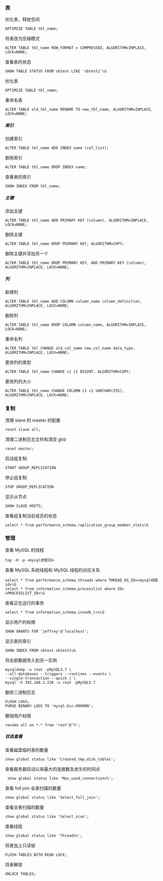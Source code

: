 ### 表

优化表，释放空间

```
OPTIMIZE TABLE tbl_name;
```

将表改为压缩模式

```
ALTER TABLE tbl_name ROW_FORMAT = COMPRESSED, ALGORITHM=INPLACE, LOCK=NONE;
```

查看表的状态

```
SHOW TABLE STATUS FROM sbtest LIKE 'sbtest1'\G
```

优化表

```
OPTIMIZE TABLE tbl_name;
```

重命名表

```
ALTER TABLE old_tbl_name RENAME TO new_tbl_name, ALGORITHM=INPLACE, LOCK=NONE;
```

##### 索引

创建索引

```
ALTER TABLE tbl_name ADD INDEX name (col_list);
```

删除索引

```
ALTER TABLE tbl_name DROP INDEX name;
```

查看表的索引

```
SHOW INDEX FROM tbl_name;
```



##### 主键

添加主键

```
ALTER TABLE tbl_name ADD PRIMARY KEY (column), ALGORITHM=INPLACE, LOCK=NONE;
```

删除主键

```
ALTER TABLE tbl_name DROP PRIMARY KEY, ALGORITHM=COPY;
```

删除主键并添加另一个

```
ALTER TABLE tbl_name DROP PRIMARY KEY, ADD PRIMARY KEY (column), ALGORITHM=INPLACE, LOCK=NONE;
```

##### 列

新增列

```
ALTER TABLE tbl_name ADD COLUMN column_name column_definition, ALGORITHM=INPLACE, LOCK=NONE;
```

删除列

```
ALTER TABLE tbl_name DROP COLUMN column_name, ALGORITHM=INPLACE, LOCK=NONE;
```

重命名列

```
ALTER TABLE tbl CHANGE old_col_name new_col_name data_type, ALGORITHM=INPLACE, LOCK=NONE;
```

更改列的类型

```
ALTER TABLE tbl_name CHANGE c1 c1 BIGINT, ALGORITHM=COPY;
```

更改列的大小

```
ALTER TABLE tbl_name CHANGE COLUMN c1 c1 VARCHAR(255), ALGORITHM=INPLACE, LOCK=NONE;
```

### 复制

清理 slave 的 master 的配置

```
reset slave all;
```

清理二进制日志文件和清空 gtid

```
reset master;
```

启动组复制

```
START GROUP_REPLICATION
```

停止组复制

```
STOP GROUP_REPLICATION
```

显示从节点

```
SHOW SLAVE HOSTS;
```

查看组复制当前成员的状态

```
select * from performance_schema.replication_group_member_stats\G
```

### 管理

查看 MySQL 的线程

```
top -H -p <mysql进程ID>
```

查看 MySQL 系统线程和 MySQL 线程的对应关系

```
select * from performance_schema.threads where THREAD_OS_ID=<mysql线程id>\G
select * from information_schema.processlist where ID=<PROCESSLIST_ID>\G
```

查看正在运行的事务

```
select * from information_schema.innodb_trx\G
```

显示用户的权限

```
SHOW GRANTS FOR 'jeffrey'@'localhost';
```

显示表的索引

```
SHOW INDEX FROM sbtest.sbtest1\G
```

将全部数据导入到另一实例

```
mysqldump -u root -pMySQL5.7 \
--all-databases --triggers --routines --events \
--single-transaction --quick | \
mysql -h 192.168.1.226 -u root -pMySQL5.7
```

删除二进制日志

```
FLUSH LOGS;
PURGE BINARY LOGS TO 'mysql-bin.00000N';
```

撤销用户权限

```
revoke all on *.* from 'root'@'%';
```

##### 状态查看

查看磁盘临时表的数量

```
show global status like 'Created_tmp_disk_tables';
```

查看服务器启动以来最大的连接数及发生的时间点

```
 show global status like 'Max_used_connections%';
```

查看 full join 全表扫描的数量

```
show global status like 'Select_full_join';
```

查看全表扫描的数量

```
show global status like 'Select_scan';
```

查看线程

```
show global status like 'Threads%';
```

将表加上只读锁

```
FLUSH TABLES WITH READ LOCK;
```

将表解锁

```
UNLOCK TABLES;
```

